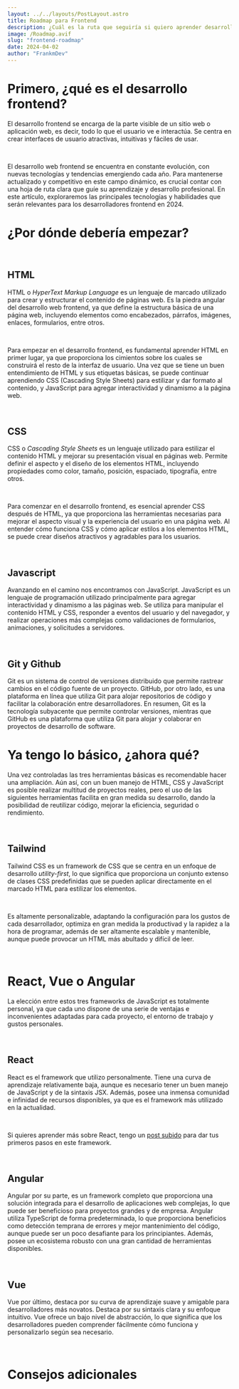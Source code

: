 ```yaml
---
layout: ../../layouts/PostLayout.astro
title: Roadmap para Frontend
description: ¿Cuál es la ruta que seguiría si quiero aprender desarrollo Frontend en 2024?
image: /Roadmap.avif
slug: "frontend-roadmap"
date: 2024-04-02
author: "FrankmDev"
---
```


<h1 class='postTitle'>Primero, ¿qué es el desarrollo frontend?</h1>
El desarrollo frontend se encarga de la parte visible de un sitio web o aplicación web, es decir, todo lo que el usuario ve e interactúa. Se centra en crear interfaces de usuario atractivas, intuitivas y fáciles de usar.<p>&nbsp</p>

El desarrollo web frontend se encuentra en constante evolución, con nuevas tecnologías y tendencias emergiendo cada año. Para mantenerse actualizado y competitivo en este campo dinámico, es crucial contar con una hoja de ruta clara que guíe su aprendizaje y desarrollo profesional. En este artículo, exploraremos las principales tecnologías y habilidades que serán relevantes para los desarrolladores frontend en 2024.

<h1 class='postTitle'>¿Por dónde debería empezar?</h1>
<p>&nbsp</p>
<h2 class='postSubtitle'>HTML</h2>

HTML o <i>HyperText Markup Language</i> es un lenguaje de marcado utilizado para crear y estructurar el contenido de páginas web. Es la piedra angular del desarrollo web frontend, ya que define la estructura básica de una página web, incluyendo elementos como encabezados, párrafos, imágenes, enlaces, formularios, entre otros.

<p>&nbsp</p>
Para empezar en el desarrollo frontend, es fundamental aprender HTML en primer lugar, ya que proporciona los cimientos sobre los cuales se construirá el resto de la interfaz de usuario. Una vez que se tiene un buen entendimiento de HTML y sus etiquetas básicas, se puede continuar aprendiendo CSS (Cascading Style Sheets) para estilizar y dar formato al contenido, y JavaScript para agregar interactividad y dinamismo a la página web.

<p>&nbsp</p>
<h2 class='postSubtitle'>CSS</h2>

CSS o <i>Cascading Style Sheets</i> es un lenguaje utilizado para estilizar el contenido HTML y mejorar su presentación visual en páginas web. Permite definir el aspecto y el diseño de los elementos HTML, incluyendo propiedades como color, tamaño, posición, espaciado, tipografía, entre otros.

<p>&nbsp</p>

Para comenzar en el desarrollo frontend, es esencial aprender CSS después de HTML, ya que proporciona las herramientas necesarias para mejorar el aspecto visual y la experiencia del usuario en una página web. Al entender cómo funciona CSS y cómo aplicar estilos a los elementos HTML, se puede crear diseños atractivos y agradables para los usuarios.

<p>&nbsp</p>
<h2 class='postSubtitle'>Javascript</h2>

Avanzando en el camino nos encontramos con JavaScript.
JavaScript es un lenguaje de programación utilizado principalmente para agregar interactividad y dinamismo a las páginas web. Se utiliza para manipular el contenido HTML y CSS, responder a eventos del usuario y del navegador, y realizar operaciones más complejas como validaciones de formularios, animaciones, y solicitudes a servidores.

<p>&nbsp</p>
<h2 class='postSubtitle'>Git y Github</h2>
Git es un sistema de control de versiones distribuido que permite rastrear cambios en el código fuente de un proyecto. GitHub, por otro lado, es una plataforma en línea que utiliza Git para alojar repositorios de código y facilitar la colaboración entre desarrolladores. En resumen, Git es la tecnología subyacente que permite controlar versiones, mientras que GitHub es una plataforma que utiliza Git para alojar y colaborar en proyectos de desarrollo de software.

<h1 class='postTitle'>Ya tengo lo básico, ¿ahora qué?</h1>

Una vez controladas las tres herramientas básicas es recomendable hacer una ampliación. Aún así, con un buen manejo de HTML, CSS y JavaScript es posible realizar multitud de proyectos reales, pero el uso de las siguientes herramientas facilita en gran medida su desarrollo, dando la posibilidad de reutilizar código, mejorar la eficiencia, seguridad o rendimiento.

<p>&nbsp</p>
<h2 class='postSubtitle'>Tailwind</h2>
Tailwind CSS es un framework de CSS que se centra en un enfoque de desarrollo <i>utility-first</i>, lo que significa que proporciona un conjunto extenso de clases CSS predefinidas que se pueden aplicar directamente en el marcado HTML para estilizar los elementos.
<p>&nbsp</p>
Es altamente personalizable, adaptando la configuración para los gustos de cada desarrollador, optimiza en gran medida la productivad y la rapidez a la hora de programar, además de ser altamente escalable y mantenible, aunque puede provocar un HTML más abultado y difícil de leer.

<p>&nbsp</p>
<h1 class='postTitle'>React, Vue o Angular</h1>
La elección entre estos tres frameworks de JavaScript es totalmente personal, ya que cada uno dispone de una serie de ventajas e inconvenientes adaptadas para cada proyecto, el entorno de trabajo y gustos personales.
<p>&nbsp</p>

<h2 class='postSubtitle'>React</h2>
React es el framework que utilizo personalmente. Tiene una curva de aprendizaje relativamente baja, aunque es necesario tener un buen manejo de JavaScript y de la sintaxis JSX. Además, posee una inmensa comunidad e infinidad de recursos disponibles, ya que es el framework más utilizado en la actualidad.
<p>&nbsp</p>
Si quieres aprender más sobre React, tengo un <a class='text-main' href='/posts/introduccion-react'>post subido</a> para dar tus primeros pasos en este framework.

<p>&nbsp</p>
<h2 class='postSubtitle'>Angular</h2>
Angular por su parte, es un framework completo que proporciona una solución integrada para el desarrollo de aplicaciones web complejas, lo que puede ser beneficioso para proyectos grandes y de empresa.
Angular utiliza TypeScript de forma predeterminada, lo que proporciona beneficios como detección temprana de errores y mejor mantenimiento del código, aunque puede ser un poco desafiante para los principiantes.
Además, posee un ecosistema robusto con una gran cantidad de herramientas disponibles.

<p>&nbsp</p>
<h2 class='postSubtitle'>Vue</h2>
Vue por último, destaca por su curva de aprendizaje suave y amigable para desarrolladores más novatos. Destaca por su sintaxis clara y su enfoque intuitivo. Vue ofrece un bajo nivel de abstracción, lo que significa que los desarrolladores pueden comprender fácilmente cómo funciona y personalizarlo según sea necesario.

<p>&nbsp</p>
<h1 class='postTitle'>Consejos adicionales</h1>
